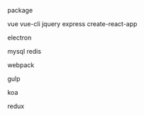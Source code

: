


package

vue
vue-cli
jquery
express
create-react-app

electron

mysql
redis

webpack

gulp

koa

redux

